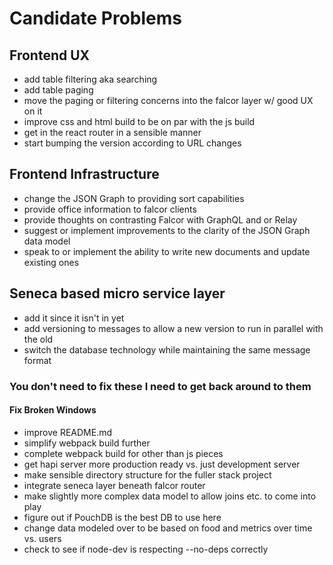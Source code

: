 # Candidate Problems
## Frontend UX
* add table filtering aka searching
* add table paging
* move the paging or filtering concerns into the falcor layer w/ good UX on it
* improve css and html build to be on par with the js build
* get in the react router in a sensible manner
* start bumping the version according to URL changes

## Frontend Infrastructure
* change the JSON Graph to providing sort capabilities
* provide office information to falcor clients
* provide thoughts on contrasting Falcor with GraphQL and or Relay
* suggest or implement improvements to the clarity of the JSON Graph data model
* speak to or implement the ability to write new documents and update existing ones

## Seneca based micro service layer
* add it since it isn't in yet
* add versioning to messages to allow a new version to run in parallel with the old
* switch the database technology while maintaining the same message format

### You don't need to fix these I need to get back around to them
#### Fix Broken Windows
* improve README.md
* simplify webpack build further
* complete webpack build for other than js pieces
* get hapi server more production ready vs. just development server
* make sensible directory structure for the fuller stack project
* integrate seneca layer beneath falcor router
* make slightly more complex data model to allow joins etc. to come into play
* figure out if PouchDB is the best DB to use here
* change data modeled over to be based on food and metrics over time vs. users
* check to see if node-dev is respecting --no-deps correctly
